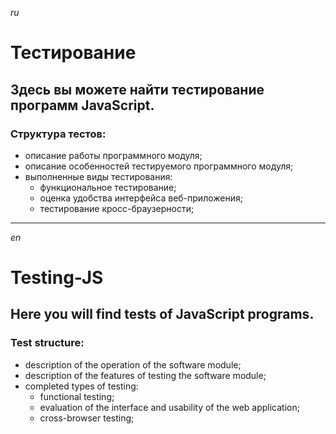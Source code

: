 *ru*
# Тестирование
## Здесь вы можете найти тестирование программ JavaScript.
### Структура тестов: 
- описание работы программного модуля; 
- описание особенностей тестируемого программного модуля; 
- выполненные виды тестирования:
  - функциональное тестирование;
  - оценка удобства интерфейса веб-приложения;
  - тестирование кросс-браузерности;
 
____

*en*
# Testing-JS
## Here you will find tests of JavaScript programs.
### Test structure: 
- description of the operation of the software module; 
- description of the features of testing the software module; 
- completed types of testing:
  - functional testing;
  - evaluation of the interface and usability of the web application;
  - cross-browser testing;
